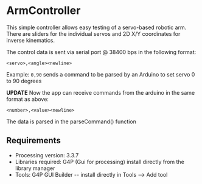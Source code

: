 # ArmController
This simple controller allows easy testing of a servo-based robotic arm.
There are sliders for the individual servos and 2D X/Y coordinates for inverse kinematics.

The control data is sent via serial port @ 38400 bps in the following format:

`<servo>,<angle><newline>`

Example: `0,90` sends a command to be parsed by an Arduino to set servo 0 to 90 degrees

**UPDATE** Now the app can receive commands from the arduino in the same format as above:

`<number>,<value><newline>`

The data is parsed in the parseCommand() function

## Requirements
- Processing version: 3.3.7
- Libraries required: G4P (Gui for processing) install directly from the library manager
- Tools: G4P GUI Builder -- install directly in Tools --> Add tool



